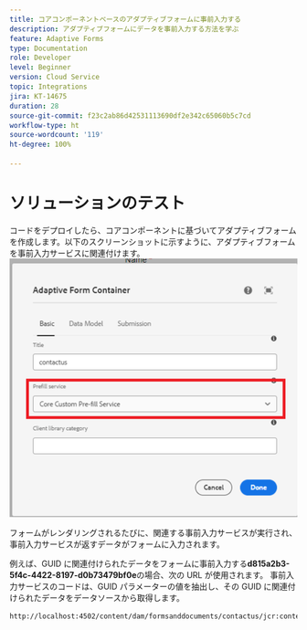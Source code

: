 ```yaml
---
title: コアコンポーネントベースのアダプティブフォームに事前入力する
description: アダプティブフォームにデータを事前入力する方法を学ぶ
feature: Adaptive Forms
type: Documentation
role: Developer
level: Beginner
version: Cloud Service
topic: Integrations
jira: KT-14675
duration: 28
source-git-commit: f23c2ab86d42531113690df2e342c65060b5c7cd
workflow-type: ht
source-wordcount: '119'
ht-degree: 100%

---
```


# ソリューションのテスト

コードをデプロイしたら、コアコンポーネントに基づいてアダプティブフォームを作成します。以下のスクリーンショットに示すように、アダプティブフォームを事前入力サービスに関連付けます。
![prefill-service](assets/pre-fill-service.png)

フォームがレンダリングされるたびに、関連する事前入力サービスが実行され、事前入力サービスが返すデータがフォームに入力されます。

例えば、GUID に関連付けられたデータをフォームに事前入力する&#x200B;**d815a2b3-5f4c-4422-8197-d0b73479bf0e**の場合、次の URL が使用されます。
事前入力サービスのコードは、GUID パラメーターの値を抽出し、その GUID に関連付けられたデータをデータソースから取得します。

```html
http://localhost:4502/content/dam/formsanddocuments/contactus/jcr:content?wcmmode=disabled&guid=d815a2b3-5f4c-4422-8197-d0b73479bf0e
```
